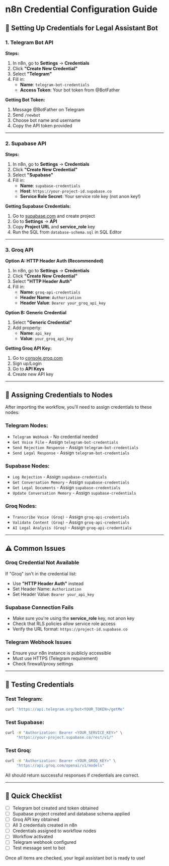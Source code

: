 # n8n Credential Configuration Guide

## 🔑 Setting Up Credentials for Legal Assistant Bot

### 1. Telegram Bot API

**Steps:**
1. In n8n, go to **Settings** → **Credentials**
2. Click **"Create New Credential"**
3. Select **"Telegram"**
4. Fill in:
   - **Name**: `telegram-bot-credentials`
   - **Access Token**: Your bot token from @BotFather

**Getting Bot Token:**
1. Message @BotFather on Telegram
2. Send `/newbot`
3. Choose bot name and username
4. Copy the API token provided

---

### 2. Supabase API

**Steps:**
1. In n8n, go to **Settings** → **Credentials**
2. Click **"Create New Credential"**
3. Select **"Supabase"**
4. Fill in:
   - **Name**: `supabase-credentials`
   - **Host**: `https://your-project-id.supabase.co`
   - **Service Role Secret**: Your service role key (not anon key!)

**Getting Supabase Credentials:**
1. Go to [supabase.com](https://supabase.com) and create project
2. Go to **Settings** → **API**
3. Copy **Project URL** and **service_role** key
4. Run the SQL from `database-schema.sql` in SQL Editor

---

### 3. Groq API

**Option A: HTTP Header Auth (Recommended)**
1. In n8n, go to **Settings** → **Credentials**
2. Click **"Create New Credential"**
3. Select **"HTTP Header Auth"**
4. Fill in:
   - **Name**: `groq-api-credentials`
   - **Header Name**: `Authorization`
   - **Header Value**: `Bearer your_groq_api_key`

**Option B: Generic Credential**
1. Select **"Generic Credential"**
2. Add property:
   - **Name**: `api_key`
   - **Value**: `your_groq_api_key`

**Getting Groq API Key:**
1. Go to [console.groq.com](https://console.groq.com)
2. Sign up/Login
3. Go to **API Keys**
4. Create new API key

---

## 🔧 Assigning Credentials to Nodes

After importing the workflow, you'll need to assign credentials to these nodes:

### **Telegram Nodes:**
- `Telegram Webhook` - No credential needed
- `Get Voice File` - Assign `telegram-bot-credentials`
- `Send Rejection Response` - Assign `telegram-bot-credentials`
- `Send Legal Response` - Assign `telegram-bot-credentials`

### **Supabase Nodes:**
- `Log Rejection` - Assign `supabase-credentials`
- `Get Conversation Memory` - Assign `supabase-credentials`
- `Get Legal Documents` - Assign `supabase-credentials`
- `Update Conversation Memory` - Assign `supabase-credentials`

### **Groq Nodes:**
- `Transcribe Voice (Groq)` - Assign `groq-api-credentials`
- `Validate Content (Groq)` - Assign `groq-api-credentials`
- `AI Legal Analysis (Groq)` - Assign `groq-api-credentials`

---

## ⚠️ Common Issues

### **Groq Credential Not Available**
If "Groq" isn't in the credential list:
- Use **"HTTP Header Auth"** instead
- Set Header Name: `Authorization`
- Set Header Value: `Bearer your_api_key`

### **Supabase Connection Fails**
- Make sure you're using the **service_role** key, not anon key
- Check that RLS policies allow service role access
- Verify the URL format: `https://project-id.supabase.co`

### **Telegram Webhook Issues**
- Ensure your n8n instance is publicly accessible
- Must use HTTPS (Telegram requirement)
- Check firewall/proxy settings

---

## 🧪 Testing Credentials

### Test Telegram:
```bash
curl "https://api.telegram.org/bot<YOUR_TOKEN>/getMe"
```

### Test Supabase:
```bash
curl -H "Authorization: Bearer <YOUR_SERVICE_KEY>" \
     "https://your-project.supabase.co/rest/v1/"
```

### Test Groq:
```bash
curl -H "Authorization: Bearer <YOUR_GROQ_KEY>" \
     "https://api.groq.com/openai/v1/models"
```

All should return successful responses if credentials are correct.

---

## 🎯 Quick Checklist

- [ ] Telegram bot created and token obtained
- [ ] Supabase project created and database schema applied
- [ ] Groq API key obtained
- [ ] All 3 credentials created in n8n
- [ ] Credentials assigned to workflow nodes
- [ ] Workflow activated
- [ ] Telegram webhook configured
- [ ] Test message sent to bot

Once all items are checked, your legal assistant bot is ready to use!